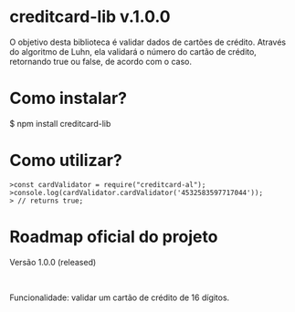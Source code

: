 # creditcard-lib v.1.0.0
<p> O objetivo desta biblioteca é validar dados de cartões de crédito. Através do algoritmo de Luhn, ela validará o número do cartão de crédito, retornando true ou false, de acordo com o caso.</p>

# Como instalar?
$ npm install creditcard-lib

# Como utilizar?
```
>const cardValidator = require("creditcard-al");
>console.log(cardValidator.cardValidator('4532583597717044'));
> // returns true;
```

# Roadmap oficial do projeto
<p>Versão 1.0.0 (released)</p><br />
<p>Funcionalidade: validar um cartão de crédito de 16 dígitos.</p>